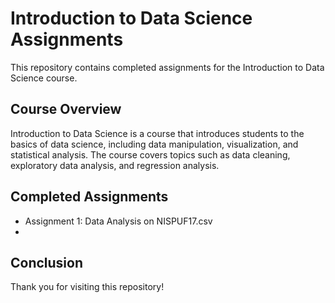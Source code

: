 # Introduction to Data Science Assignments

This repository contains completed assignments for the Introduction to Data Science course.

## Course Overview

Introduction to Data Science is a course that introduces students to the basics of data science, including data manipulation, visualization, and statistical analysis. The course covers topics such as data cleaning, exploratory data analysis, and regression analysis.

## Completed Assignments

- Assignment 1: Data Analysis on NISPUF17.csv
- 


## Conclusion

Thank you for visiting this repository!
